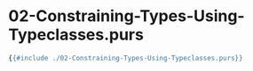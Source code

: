 # 02-Constraining-Types-Using-Typeclasses.purs

```haskell
{{#include ./02-Constraining-Types-Using-Typeclasses.purs}}
```